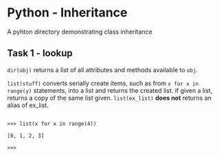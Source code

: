 
# Python - Inheritance


A pyhton directory demonstrating class inheritance

## Task 1 - lookup

`dir(obj)` returns a list of all attributes and methods available to `obj`.

`list(stuff)` converts serially create items, such as from `x for x in range(y)` statements, into a list and returns the created list. if given a list, returns a copy of the same list given. `list(ex_list)` **does not** returns an alias of ex_list.

```

>>> list(x for x in range(4))

[0, 1, 2, 3]

>>>

```
